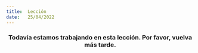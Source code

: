 ```yaml
---
title:  Lección
date:   25/04/2022
---
```


### <center>Todavía estamos trabajando en esta lección. Por favor, vuelva más tarde.</center>